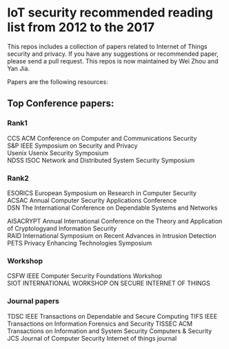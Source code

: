 # IoT security recommended reading list from 2012 to the 2017
This repos includes a collection of papers related to Internet of Things security and privacy. 
If you have any suggestions or recommended paper, please send a pull request.
This repos is now maintained by Wei Zhou and Yan Jia.


Papers are the following resources:

## Top Conference papers:

### Rank1 
CCS  ACM Conference on Computer and Communications Security  
S&P  IEEE Symposium on Security and Privacy   
Usenix  Usenix Security Symposium  
NDSS  ISOC Network and Distributed System Security Symposium 

### Rank2
ESORICS  European Symposium on Research in Computer Security  
ACSAC  Annual Computer Security Applications Conference  
DSN  The International Conference on Dependable Systems and Networks  

AISACRYPT  Annual International Conference on the Theory and Application of Cryptologyand Information Security  
RAID  International Symposium on Recent Advances in Intrusion Detection  
PETS  Privacy Enhancing Technologies Symposium   

### Workshop
CSFW  IEEE Computer Security Foundations Workshop  
SIOT INTERNATIONAL WORKSHOP ON SECURE INTERNET OF THINGS    
  
### Journal papers  

TDSC IEEE Transactions on Dependable and Secure Computing
TIFS IEEE Transactions on Information Forensics and Security
TISSEC ACM Transactions on Information and System Security
Computers & Security
JCS Journal of Computer Security
Internet of things journal
